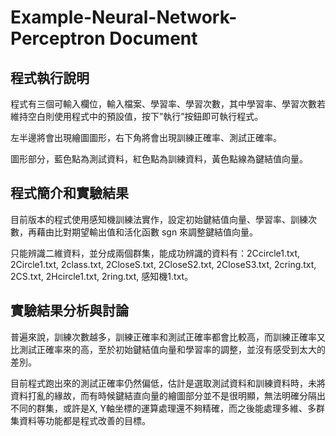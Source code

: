 Example-Neural-Network-Perceptron Document
=========

程式執行說明
-----------------------

程式有三個可輸入欄位，輸入檔案、學習率、學習次數，其中學習率、學習次數若維持空白則使用程式中的預設值，按下”執行”按鈕即可執行程式。

左半邊將會出現繪圖圖形，右下角將會出現訓練正確率、測試正確率。

圖形部分，藍色點為測試資料，紅色點為訓練資料，黃色點線為鍵結值向量。

程式簡介和實驗結果
-----------------------

目前版本的程式使用感知機訓練法實作，設定初始鍵結值向量、學習率、訓練次數，再藉由比對期望輸出值和活化函數 sgn 來調整鍵結值向量。

只能辨識二維資料，並分成兩個群集，能成功辨識的資料有：2Ccircle1.txt, 2Circle1.txt, 2class.txt, 2CloseS.txt, 2CloseS2.txt, 2CloseS3.txt, 2cring.txt, 2CS.txt, 2Hcircle1.txt, 2ring.txt, 感知機1.txt。

實驗結果分析與討論
-----------------------

普遍來說，訓練次數越多，訓練正確率和測試正確率都會比較高，而訓練正確率又比測試正確率來的高，至於初始鍵結值向量和學習率的調整，並沒有感受到太大的差別。

目前程式跑出來的測試正確率仍然偏低，估計是選取測試資料和訓練資料時，未將資料打亂的緣故，而有時候鍵結直向量的繪圖部分並不是很明顯，無法明確分隔出不同的群集，或許是X, Y軸坐標的運算處理還不夠精確，而之後能處理多維、多群集資料等功能都是程式改善的目標。
